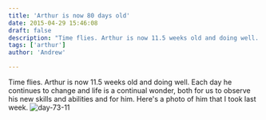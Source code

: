 ```yaml
---
title: 'Arthur is now 80 days old'
date: 2015-04-29 15:46:08
draft: false
description: "Time flies. Arthur is now 11.5 weeks old and doing well. Each day he continues to change and life is a continual wonder, both for us to observe his new skills and abilities and for him."
tags: ['arthur']
author: 'Andrew'

---
```


Time flies. Arthur is now 11.5 weeks old and doing well. Each day he continues to change and life is a continual wonder, both for us to observe his new skills and abilities and for him. Here's a photo of him that I took last week. ![day-73-11](https://big-andy.co.uk/content/uploads/2015/04/day-73-11.jpg)
